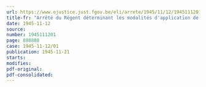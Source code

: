 ```yaml
---
url: https://www.ejustice.just.fgov.be/eli/arrete/1945/11/12/1945111201/justel
title-fr: "Arrêté du Régent déterminant les modalités d'application de l'arrêté-loi du 19 septembre 1945 sur l'épuration civique en ce qui concerne l'inscription sur les listes électorales et l'exercice du droit de vote"
date: 1945-11-12
source:
number: 1945111201
page: 888888
case: 1945-11-12/01
publication: 1945-11-21
starts:
modifies:
pdf-original:
pdf-consolidated:
---
```


